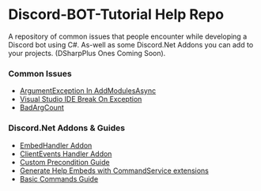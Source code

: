 # Discord-BOT-Tutorial Help Repo
A repository of common issues that people encounter while developing a Discord bot using C#.
As-well as some Discord.Net Addons you can add to your projects. (DSharpPlus Ones Coming Soon).

### Common Issues

- [ArgumentException In AddModulesAsync](Issues/ArgumentExceptionAddModulesAsync.md)
- [Visual Studio IDE Break On Exception](Issues/VisualStudioBreakOnException.md)
- [BadArgCount](Issues/BadArgCount.md)

### Discord.Net Addons & Guides

- [EmbedHandler Addon](Discord.Net-Addons/EmbedHandler/)
- [ClientEvents Handler Addon](Discord.Net-Addons/DiscordClientEvents)
- [Custom Precondition Guide](Discord.Net-Addons/CustomPreconditions)
- [Generate Help Embeds with CommandService extensions](https://github.com/Charly6596/Discord.Addons.CommandsExtension)
- [Basic Commands Guide](Discord.Net-Addons/BasicCommands/)